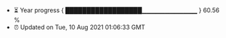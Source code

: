 - ⏳ Year progress { ██████████████████▁▁▁▁▁▁▁▁▁▁▁▁ } 60.56 %
- ⏰ Updated on Tue, 10 Aug 2021 01:06:33 GMT

